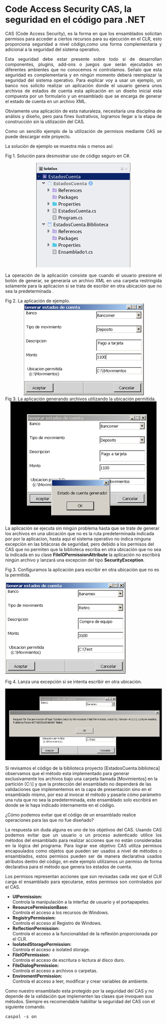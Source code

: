 # Code Access Security CAS, la seguridad en el código para .NET

<p align="justify">
CAS (Code Access Security), es la forma en que los ensamblados solicitan permisos para acceder a ciertos recursos para su ejecución en el CLR, esto proporciona seguridad a nivel código,como una forma complementaria y adicional a la seguridad del sistema operativo.
</p>
<p align="justify">
Esta seguridad debe estar presente sobre todo si de desarrollan componentes, plugins, add-ons o juegos que serán ejecutados en diferentes ambientes que no conocemos ni controlamos. Señalo que esta seguridad es complementaria y en ningún momento deberá reemplazar la seguridad del sistema operativo. Para explicar voy a usar un ejemplo, un banco nos solicito realizar un aplicación donde el usuario genera unos archivos de estados de cuenta esta aplicación en un diseño inicial esta compuesta por un formulario y un ensamblado que se encarga de generar el estado de cuenta en un archivo XML.
</p>
<p align="justify"> 
Obviamente una aplicación de esta naturaleza, necesitaría una disciplina de análisis y diseño, pero para fines ilustrativos, logramos llegar a la etapa de construcción sin la utilización del CAS.
</p>
<p align="justify">
Como un sencillo ejemplo de la utilización de permisos mediante CAS se puede descargar este proyecto.
</p>
La solución de ejemplo se muestra más o menos así:


Fig 1. Solución para desmostrar uso de código seguro en C#.
<div align="center">
<img src="fig0.png"/>
</div>
<p align="justify">
La operación de la aplicación consiste que cuando el usuario presione el botón de generar, se generaría un archivo XML en una carpeta restringida solamente para la aplicacion si se trata de escribir en otra ubicación que no sea la predeterminada .
</p>
Fig 2. La aplicación de ejemplo.
<div align="center">
<img src="fig1.png"/>
</div>
Fig 3. La aplicación generando archivos utilizando la ubicación permitida.
<div align="center">
<img src="fig2.png"/>
</div>
La aplicación se ejecuta sin ningún problema hasta que se trate de generar los archivos en una ubicación que no es la ruta predeterminada indicada por por la aplicacion, hasta aqui el sistema operativo no indica ninguna excepción en las bitácoras de seguridad, pero debido a los permisos del CAS que no permiten que la biblioteca escriba en otra ubicación que no sea la indicada en su clase <b>FileIOPermissionAttribute</b> la aplicación no escribirá ningún archivo y lanzará una excepcion del tipo <b>SecurityException</b>.

Fig 3. Configuramos la aplicación para escribir en otra ubicación que no es la permitida.

<img src="fig3.png">

Fig 4. Lanza una excepción si se intenta escribir en otra ubicación.

<img src="fig4.png"/>

Si revisamos el código de la biblioteca proyecto [EstadosCuenta.biblioteca] observamos que el método esta implementado para generar exclusivamente los archivos bajo una carpeta llamada [Movimientos] en la partición [C:\\] y que la protección del ensamblado no dependerá de las validaciones que implementemos en la capa de presentación sino en el ensamblado mismo, por eso al invocar el método y pasarle cómo parámetro una ruta que no sea la predeterminada, este ensamblado solo escribirá en donde se le haya indicado internamente en el código.

<p>¿Cómo podemos evitar que el código de un ensamblado realice operaciones para las que no fue diseñado?</p>
<p align="justify">
La respuesta sin duda alguna es uno de los objetivos del CAS. Usando CAS podemos evitar que un usuario o un proceso autenticado utilice los métodos del ensamblado para realizar acciones que no están consideradas en la lógica del programa. Para lograr ese objetivo CAS utiliza permisos encapsulados como objetos que pueden ser usados a nivel de métodos o ensamblados, estos permisos pueden ser de manera declarativa usados atributos dentro del código, en este ejemplo utilizamos un permiso de forma declarativa para el método que genera los estados de cuenta.
</p>
<p align="justify">
Los permisos representan acciones que son revisadas cada vez que el CLR carga el ensamblado para ejecutarse, estos permisos son controlados por el CAS.
<ul>
<li><b>UIPermission:</b></li> Controla la manipulación a la interfaz de usuario y el portapapeles.
<li><b>ResourcePermissionBase:</b></li> Controla el acceso a los recursos de Windows.
<li><b>RegistryPermission:</b></li> Controla el acceso al Registro de Windows.
<li><b>ReflectionPermission:</b></li> Controla el acceso a la funcionalidad de la reflexión proporcionada por el CLR.
<li><b>IsolatedStoragePermission:</b></li> Controla el acceso a isolated storage.
<li><b>FileIOPermission:</b></li> Controla el acceso de escritura o lectura al disco duro.
<li><b>FileDialogPermission:</b></li> Controla el acceso a archivos o carpetas.
<li><b>EnviromentPermission:</b></li> Controla el acceso a leer, modificar y crear variables de ambiente.
</ul>
Como nuestro ensamblado esta protegido por la seguridad del CAS y no depende de la validación que implementen las clases que invoquen sus métodos. Siempre es recomendable habilitar la seguridad del CAS con el siguiente comando.
</p>
<tt>caspol -s on</tt>
